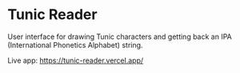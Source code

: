 # Tunic Reader 

User interface for drawing Tunic characters and getting back an IPA (International Phonetics Alphabet) string.

Live app: https://tunic-reader.vercel.app/